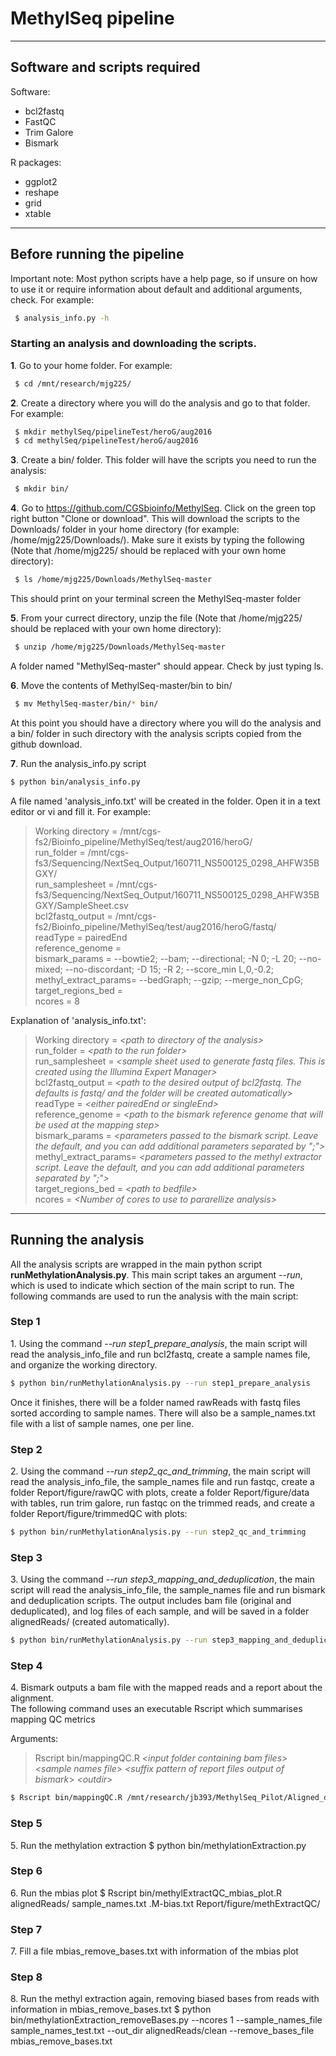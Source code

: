 # MethylSeq pipeline

----
## Software and scripts required

Software: 
- bcl2fastq
- FastQC
- Trim Galore
- Bismark

R packages:
- ggplot2
- reshape
- grid
- xtable
  
  
---- 
## Before running the pipeline

Important note: Most python scripts have a help page, so if unsure on how to use it or require information about default and additional arguments, check. For example:
```bash
 $ analysis_info.py -h
```

### Starting an analysis and downloading the scripts.
**1**\. Go to your home folder. For example:
```bash
 $ cd /mnt/research/mjg225/
```
  
  
**2**\. Create a directory where you will do the analysis and go to that folder. For example:
```bash
 $ mkdir methylSeq/pipelineTest/heroG/aug2016
 $ cd methylSeq/pipelineTest/heroG/aug2016
```
  
  
**3**\. Create a bin/ folder. This folder will have the scripts you need to run the analysis:
```bash
 $ mkdir bin/ 
```
  
  
**4**\. Go to https://github.com/CGSbioinfo/MethylSeq. Click on the green top right button "Clone or download". This will download the scripts to the Downloads/ folder in your home directory (for example: /home/mjg225/Downloads/). Make sure it exists by typing the following (Note that /home/mjg225/ should be replaced with your own home directory): 
```bash
 $ ls /home/mjg225/Downloads/MethylSeq-master
```
This should print on your terminal screen the MethylSeq-master folder
  
  
**5**\. From your currect directory, unzip the file (Note that /home/mjg225/ should be replaced with your own home directory):
```bash
 $ unzip /home/mjg225/Downloads/MethylSeq-master
```
A folder named "MethylSeq-master" should appear. Check by just typing ls.
  
  
**6**\. Move the contents of MethylSeq-master/bin to bin/
```bash
 $ mv MethylSeq-master/bin/* bin/
```
At this point you should have a directory where you will do the analysis and a bin/ folder in such directory with the analysis scripts copied from the github download.  
  
  

**7**\. Run the analysis_info.py script
```bash  
$ python bin/analysis_info.py
```
A file named 'analysis_info.txt' will be created in the folder. Open it in a text editor or vi and fill it. For example: 
>Working directory = /mnt/cgs-fs2/Bioinfo_pipeline/MethylSeq/test/aug2016/heroG/   
>run_folder = /mnt/cgs-fs3/Sequencing/NextSeq_Output/160711_NS500125_0298_AHFW35BGXY/  
>run_samplesheet = /mnt/cgs-fs3/Sequencing/NextSeq_Output/160711_NS500125_0298_AHFW35BGXY/SampleSheet.csv  
>bcl2fastq_output = /mnt/cgs-fs2/Bioinfo_pipeline/MethylSeq/test/aug2016/heroG/fastq/  
>readType = pairedEnd  
>reference_genome =  
>bismark_params = --bowtie2; --bam; --directional; -N 0; -L 20; --no-mixed; --no-discordant; -D 15; -R 2; --score_min L,0,-0.2;  
>methyl_extract_params= --bedGraph; --gzip; --merge_non_CpG;  
>target_regions_bed =  
>ncores = 8  

Explanation of 'analysis_info.txt':
>Working directory = *\<path to directory of the analysis\>*  
>run_folder = *\<path to the run folder\>*  
>run_samplesheet = *\<sample sheet used to generate fastq files. This is created using the Illumina Expert Manager\>*  
>bcl2fastq_output = *\<path to the desired output of bcl2fastq. The defaults is fastq/ and the folder will be created automatically\>*  
>readType = *\<either pairedEnd or singleEnd\>*  
>reference_genome = *\<path to the bismark reference genome that will be used at the mapping step\>*  
>bismark_params = *\<parameters passed to the bismark script. Leave the default, and you can add additional parameters separated by ";"\>*  
>methyl_extract_params= *\<parameters passed to the methyl extractor script. Leave the default, and you can add additional parameters separated by ";"\>*  
>target_regions_bed = *\<path to bedfile\>*  
>ncores = *\<Number of cores to use to pararellize analysis\>*
  
  
  

----
## Running the analysis
All the analysis scripts are wrapped in the main python script **runMethylationAnalysis.py**. This main script takes an argument *--run*, which is used to indicate which section of the main script to run. The following commands are used to run the analysis with the main script:  
  
  

### Step 1
1\. Using the command *--run step1_prepare_analysis*, the main script will read the analysis_info_file and run bcl2fastq, create a sample names file, and organize the working directory.
```bash
$ python bin/runMethylationAnalysis.py --run step1_prepare_analysis
```
Once it finishes, there will be a folder named rawReads with fastq files sorted according to sample names. There will also be a sample_names.txt file with a list of sample names, one per line.  
  
  
### Step 2 
2\. Using the command *--run step2_qc_and_trimming*, the main script will read the analysis_info_file, the sample_names file and run fastqc, create a folder Report/figure/rawQC with plots, create a folder Report/figure/data with tables, run trim galore, run fastqc on the trimmed reads, and create a folder Report/figure/trimmedQC with plots:
```bash
$ python bin/runMethylationAnalysis.py --run step2_qc_and_trimming
```
  
  
### Step 3
3\. Using the command *--run step3_mapping_and_deduplication*, the main script will read the analysis_info_file, the sample_names file and run bismark and deduplication scripts. The output includes bam file (original and deduplicated), and log files of each sample, and will be saved in a folder alignedReads/ (created automatically).
```bash
$ python bin/runMethylationAnalysis.py --run step3_mapping_and_deduplication.
```

### Step 4
4\. Bismark outputs a bam file with the mapped reads and a report about the alignment.    
The following command uses an executable Rscript which summarises mapping QC metrics 

Arguments:   
>Rscript bin/mappingQC.R *\<input folder containing bam files*\> *\<sample names file*\> *\<suffix pattern of report files output of bismark*\> *\<outdir*\>   

```bash
$ Rscript bin/mappingQC.R /mnt/research/jb393/MethylSeq_Pilot/Aligned_data/Raw_bam/ sample_names_all.txt _bismark_bt2_PE_report.txt Report/figure/mappingQC/
```


### Step 5
5\. Run the methylation extraction
 $ python bin/methylationExtraction.py

### Step 6
6\. Run the mbias plot
 $ Rscript bin/methylExtractQC_mbias_plot.R alignedReads/ sample_names.txt .M-bias.txt Report/figure/methExtractQC/

### Step 7
7\. Fill a file mbias_remove_bases.txt with information of the mbias plot

### Step 8
8\. Run the methyl extraction again, removing biased bases from reads with information in mbias_remove_bases.txt 
 $ python bin/methylationExtraction_removeBases.py --ncores 1 --sample_names_file sample_names_test.txt --out_dir alignedReads/clean --remove_bases_file mbias_remove_bases.txt
